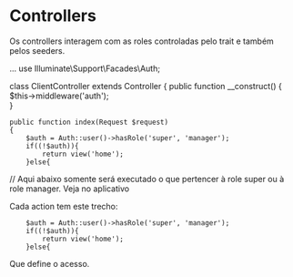 # Controllers

Os controllers interagem com as roles controladas pelo trait e também pelos seeders.

...
use Illuminate\Support\Facades\Auth;

class ClientController extends Controller
{
    public function __construct()
    {
        $this->middleware('auth');        
    }

    public function index(Request $request)
    {
        $auth = Auth::user()->hasRole('super', 'manager');
        if((!$auth)){
            return view('home');
        }else{
// Aqui abaixo somente será executado o que pertencer à role super ou à role manager. Veja no aplicativo

Cada action tem este trecho:

        $auth = Auth::user()->hasRole('super', 'manager');
        if((!$auth)){
            return view('home');
        }else{

Que define o acesso.

